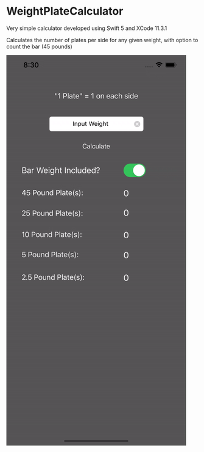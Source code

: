 # WeightPlateCalculator
Very simple calculator developed using Swift 5 and XCode 11.3.1

Calculates the number of plates per side for any given weight, with option to count the bar (45 pounds)

![](preview.gif)
